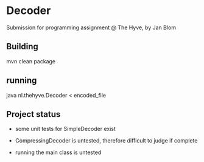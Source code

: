 # Decoder


Submission for programming assignment @ The Hyve,
by Jan Blom

## Building

mvn clean package

## running

java nl.thehyve.Decoder < encoded_file

## Project status

- some unit tests for SimpleDecoder exist
  
- CompressingDecoder is untested, therefore difficult to judge if complete
  
- running the main class is untested
